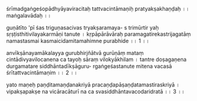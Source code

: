 
śrīmadgaṅgeśopādhyāyaviracitaḥ
tattvacintāmaṇiḥ
pratyakṣakhaṇḍaḥ
।। maṅgalavādaḥ ।।

guṇātīto 'pī śas triguṇasacivas tryakṣaramaya- s trimūrtir yaḥ sṛṣṭisthitivilayakarmāṇi tanute । kṛpāpārāvāraḥ paramagatirekastrijagatāṃ
namastasmai kasmaicidamitamahimne purabhide ।। 1 ।।

anvīkṣānayamākalayya gurubhirjñātvā gurūṇāṃ mataṃ cintādivyavilocanena ca tayoḥ sāraṃ vilokyākhilam । tantre doṣagaṇena durgamatare siddhāntadīkṣāguru-
rgaṅgeśastanute mitena vacasā śrītattvacintāmaṇim ।। 2 ।।

yato maṇeḥ paṇḍitamaṇḍanakriyā
pracaṇḍapāṣaṇḍatamastiraskriyā । vipakṣapakṣe na vicāracāturī
na ca svasiddhāntavacodaridratā ।। 3 ।।